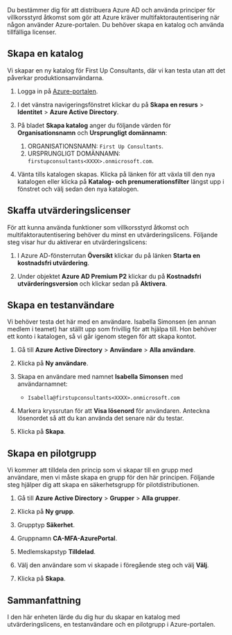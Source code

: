 Du bestämmer dig för att distribuera Azure AD och använda principer för villkorsstyrd åtkomst som gör att Azure kräver multifaktorautentisering när någon använder Azure-portalen. Du behöver skapa en katalog och använda tillfälliga licenser.

## <a name="create-a-directory"></a>Skapa en katalog
Vi skapar en ny katalog för First Up Consultants, där vi kan testa utan att det påverkar produktionsanvändarna.

1. Logga in på [Azure-portalen](https://portal.azure.com/?azure-portal=true).

1. I det vänstra navigeringsfönstret klickar du på **Skapa en resurs** > **Identitet** > **Azure Active Directory**.

1. På bladet **Skapa katalog** anger du följande värden för **Organisationsnamn** och **Ursprungligt domännamn**:

   1. ORGANISATIONSNAMN: `First Up Consultants`.
   1. URSPRUNGLIGT DOMÄNNAMN: `firstupconsultants<XXXX>.onmicrosoft.com`.

1. Vänta tills katalogen skapas. Klicka på länken för att växla till den nya katalogen eller klicka på **Katalog- och prenumerationsfilter** längst upp i fönstret och välj sedan den nya katalogen.

## <a name="get-trial-licenses"></a>Skaffa utvärderingslicenser

För att kunna använda funktioner som villkorsstyrd åtkomst och multifaktorautentisering behöver du minst en utvärderingslicens. Följande steg visar hur du aktiverar en utvärderingslicens:

1. I Azure AD-fönsterrutan **Översikt** klickar du på länken **Starta en kostnadsfri utvärdering**.

1. Under objektet **Azure AD Premium P2** klickar du på **Kostnadsfri utvärderingsversion** och klickar sedan på **Aktivera**.

## <a name="create-a-test-user"></a>Skapa en testanvändare

Vi behöver testa det här med en användare. Isabella Simonsen (en annan medlem i teamet) har ställt upp som frivillig för att hjälpa till. Hon behöver ett konto i katalogen, så vi går igenom stegen för att skapa kontot.

1. Gå till **Azure Active Directory** > **Användare** > **Alla användare**.

1. Klicka på **Ny användare**.

1. Skapa en användare med namnet **Isabella Simonsen** med användarnamnet:

   * `Isabella@firstupconsultants<XXXX>.onmicrosoft.com`

1. Markera kryssrutan för att **Visa lösenord** för användaren. Anteckna lösenordet så att du kan använda det senare när du testar.

1. Klicka på **Skapa**.

## <a name="create-a-pilot-group"></a>Skapa en pilotgrupp

Vi kommer att tilldela den princip som vi skapar till en grupp med användare, men vi måste skapa en grupp för den här principen. Följande steg hjälper dig att skapa en säkerhetsgrupp för pilotdistributionen.

1. Gå till **Azure Active Directory** > **Grupper** > **Alla grupper**.

1. Klicka på **Ny grupp**.

1. Grupptyp **Säkerhet**.

1. Gruppnamn **CA-MFA-AzurePortal**.

1. Medlemskapstyp **Tilldelad**.

1. Välj den användare som vi skapade i föregående steg och välj **Välj**.

1. Klicka på **Skapa**.

## <a name="summary"></a>Sammanfattning

I den här enheten lärde du dig hur du skapar en katalog med utvärderingslicens, en testanvändare och en pilotgrupp i Azure-portalen.
